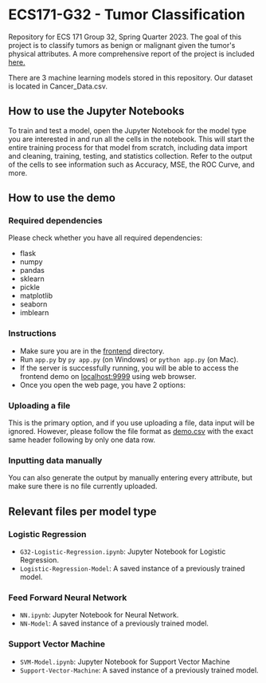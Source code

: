 # ECS171-G32 - Tumor Classification
Repository for ECS 171 Group 32, Spring Quarter 2023. The goal of this project is to classify tumors as benign or malignant given the tumor's physical attributes. A more comprehensive report of the project is included [here.](ECS171_Paper.pdf)

There are 3 machine learning models stored in this repository. Our dataset is located in Cancer_Data.csv.

## How to use the Jupyter Notebooks
To train and test a model, open the Jupyter Notebook for the model type you are interested in and run all the cells in the notebook. This will start the entire training process for that model from scratch, including data import and cleaning, training, testing, and statistics collection. Refer to the output of the cells to see information such as Accuracy, MSE, the ROC Curve, and more. 

## How to use the demo
### Required dependencies
Please check whether you have all required dependencies:
- flask
- numpy
- pandas
- sklearn
- pickle
- matplotlib
- seaborn
- imblearn

### Instructions
- Make sure you are in the [frontend](./front-end) directory.
- Run `app.py` by `py app.py` (on Windows) or `python app.py` (on Mac).
- If the server is successfully running, you will be able to access the frontend demo on [localhost:9999](http://localhost:9999) using web browser.
- Once you open the web page, you have 2 options:
### Uploading a file
This is the primary option, and if you use uploading a file, data input will be ignored. However, please follow the file format as [demo.csv](./demo.csv) with the exact same header following by only one data row.

### Inputting data manually
You can also generate the output by manually entering every attribute, but make sure there is no file currently uploaded.

## Relevant files per model type
### Logistic Regression 
- `G32-Logistic-Regression.ipynb`: Jupyter Notebook for Logistic Regression. 
- `Logistic-Regression-Model`: A saved instance of a previously trained model. 

### Feed Forward Neural Network 
- `NN.ipynb`: Jupyter Notebook for Neural Network.
- `NN-Model`: A saved instance of a previously trained model. 

### Support Vector Machine 
- `SVM-Model.ipynb`: Jupyter Notebook for Support Vector Machine 
- `Support-Vector-Machine`: A saved instance of a previously trained model.
